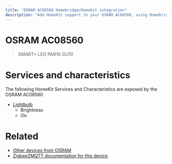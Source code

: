 ```yaml
---
title: "OSRAM AC08560 Homebridge/HomeKit integration"
description: "Add HomeKit support to your OSRAM AC08560, using Homebridge, Zigbee2MQTT and homebridge-z2m."
---
```

<!---
This file has been GENERATED using src/docgen/docgen.ts
DO NOT EDIT THIS FILE MANUALLY!
-->
# OSRAM AC08560
> SMART+ LED PAR16 GU10


# Services and characteristics
The following HomeKit Services and Characteristics are exposed by
the OSRAM AC08560

* [Lightbulb](../../light.md)
  * Brightness
  * On


# Related
* [Other devices from OSRAM](../index.md#osram)
* [Zigbee2MQTT documentation for this device](https://www.zigbee2mqtt.io/devices/AC08560.html)